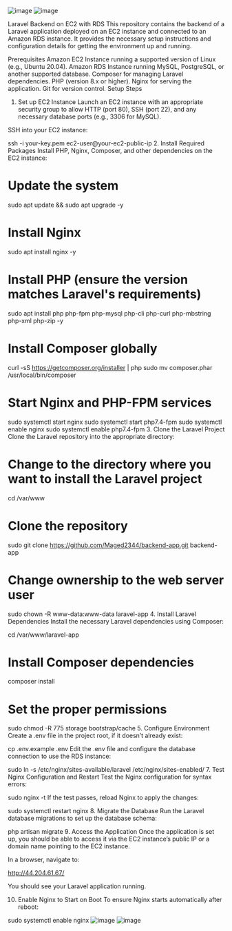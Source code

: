 ![image](https://github.com/user-attachments/assets/9f5eecbc-4922-4028-873f-c85b47b34df5)
![image](https://github.com/user-attachments/assets/aba9880c-1641-4116-b5a7-9e7ffbea05c3)

Laravel Backend on EC2 with RDS
This repository contains the backend of a Laravel application deployed on an EC2 instance and connected to an Amazon RDS instance. It provides the necessary setup instructions and configuration details for getting the environment up and running.

Prerequisites
Amazon EC2 Instance running a supported version of Linux (e.g., Ubuntu 20.04).
Amazon RDS Instance running MySQL, PostgreSQL, or another supported database.
Composer for managing Laravel dependencies.
PHP (version 8.x or higher).
Nginx for serving the application.
Git for version control.
Setup Steps
1. Set up EC2 Instance
Launch an EC2 instance with an appropriate security group to allow HTTP (port 80), SSH (port 22), and any necessary database ports (e.g., 3306 for MySQL).

SSH into your EC2 instance:


ssh -i your-key.pem ec2-user@your-ec2-public-ip
2. Install Required Packages
Install PHP, Nginx, Composer, and other dependencies on the EC2 instance:


# Update the system
sudo apt update && sudo apt upgrade -y

# Install Nginx
sudo apt install nginx -y

# Install PHP (ensure the version matches Laravel's requirements)
sudo apt install php php-fpm php-mysql php-cli php-curl php-mbstring php-xml php-zip -y

# Install Composer globally
curl -sS https://getcomposer.org/installer | php
sudo mv composer.phar /usr/local/bin/composer

# Start Nginx and PHP-FPM services
sudo systemctl start nginx
sudo systemctl start php7.4-fpm
sudo systemctl enable nginx
sudo systemctl enable php7.4-fpm
3. Clone the Laravel Project
Clone the Laravel repository into the appropriate directory:


# Change to the directory where you want to install the Laravel project
cd /var/www

# Clone the repository
sudo git clone https://github.com/Maged2344/backend-app.git backend-app

# Change ownership to the web server user
sudo chown -R www-data:www-data laravel-app
4. Install Laravel Dependencies
Install the necessary Laravel dependencies using Composer:



cd /var/www/laravel-app

# Install Composer dependencies
composer install

# Set the proper permissions
sudo chmod -R 775 storage bootstrap/cache
5. Configure Environment
Create a .env file in the project root, if it doesn’t already exist:


cp .env.example .env
Edit the .env file and configure the database connection to use the RDS instance:




sudo ln -s /etc/nginx/sites-available/laravel /etc/nginx/sites-enabled/
7. Test Nginx Configuration and Restart
Test the Nginx configuration for syntax errors:


sudo nginx -t
If the test passes, reload Nginx to apply the changes:


sudo systemctl restart nginx
8. Migrate the Database
Run the Laravel database migrations to set up the database schema:


php artisan migrate
9. Access the Application
Once the application is set up, you should be able to access it via the EC2 instance’s public IP or a domain name pointing to the EC2 instance.

In a browser, navigate to:

http://44.204.61.67/

You should see your Laravel application running.

10. Enable Nginx to Start on Boot
To ensure Nginx starts automatically after reboot:

sudo systemctl enable nginx
![image](https://github.com/user-attachments/assets/c553254a-7117-4ed2-8a4b-6678180566b6)
![image](https://github.com/user-attachments/assets/d1099d65-6e5e-4885-8bdb-e3c9a403d272)
